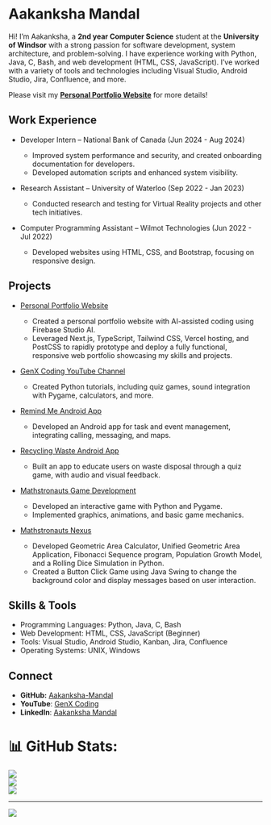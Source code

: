 # Aakanksha Mandal

Hi! I’m Aakanksha, a **2nd year Computer Science** student at the **University of Windsor** with a strong passion for software development, system architecture, and problem-solving. I have experience working with Python, Java, C, Bash, and web development (HTML, CSS, JavaScript). I’ve worked with a variety of tools and technologies including Visual Studio, Android Studio, Jira, Confluence, and more.

Please visit my **[Personal Portfolio Website](https://my-personal-portfolio-azure-psi.vercel.app)** for more details! 

## Work Experience
- Developer Intern – National Bank of Canada (Jun 2024 - Aug 2024)
  - Improved system performance and security, and created onboarding documentation for developers.
  - Developed automation scripts and enhanced system visibility.
    
- Research Assistant – University of Waterloo (Sep 2022 - Jan 2023)
  - Conducted research and testing for Virtual Reality projects and other tech initiatives.
    
- Computer Programming Assistant – Wilmot Technologies (Jun 2022 - Jul 2022)
  - Developed websites using HTML, CSS, and Bootstrap, focusing on responsive design.

## Projects
- [Personal Portfolio Website](https://github.com/Aakanksha-Mandal/My-Personal-Portfolio)
  - Created a personal portfolio website with AI-assisted coding using Firebase Studio AI.
  - Leveraged Next.js, TypeScript, Tailwind CSS, Vercel hosting, and PostCSS to rapidly prototype and deploy a fully functional, responsive web portfolio showcasing my skills and projects.

- [GenX Coding YouTube Channel](https://github.com/Aakanksha-Mandal/GenXCoding-YouTube)
  - Created Python tutorials, including quiz games, sound integration with Pygame, calculators, and more.
    
- [Remind Me Android App](https://github.com/Aakanksha-Mandal/Technovation-RemindMe)
  - Developed an Android app for task and event management, integrating calling, messaging, and maps.
    
- [Recycling Waste Android App](https://www.youtube.com/watch?v=QrmcLz7-tk8)
  - Built an app to educate users on waste disposal through a quiz game, with audio and visual feedback.
 
- [Mathstronauts Game Development](https://github.com/Aakanksha-Mandal/Mathstronauts-Game-Developement)
  - Developed an interactive game with Python and Pygame.
  - Implemented graphics, animations, and basic game mechanics.
 
- [Mathstronauts Nexus](https://github.com/Aakanksha-Mandal/Mathstronauts-Nexus)
  - Developed Geometric Area Calculator, Unified Geometric Area Application, Fibonacci Sequence program, Population Growth Model, and a Rolling Dice Simulation in Python.
  - Created a Button Click Game using Java Swing to change the background color and display messages based on user interaction.

## Skills & Tools
- Programming Languages: Python, Java, C, Bash
- Web Development: HTML, CSS, JavaScript (Beginner)
- Tools: Visual Studio, Android Studio, Kanban, Jira, Confluence
- Operating Systems: UNIX, Windows

## Connect
- **GitHub:** [Aakanksha-Mandal](https://github.com/Aakanksha-Mandal)
- **YouTube**: [GenX Coding](https://www.youtube.com/@genxcoding55)
- **LinkedIn**: [Aakanksha Mandal](https://www.linkedin.com/in/aakanksha-mandal/)


# 📊 GitHub Stats:
![](https://github-readme-stats.vercel.app/api?username=Aakanksha-Mandal&theme=merko&hide_border=false&include_all_commits=false&count_private=false)<br/>
![](https://nirzak-streak-stats.vercel.app/?user=Aakanksha-Mandal&theme=merko&hide_border=false)<br/>
![](https://github-readme-stats.vercel.app/api/top-langs/?username=Aakanksha-Mandal&theme=merko&hide_border=false&include_all_commits=false&count_private=false&layout=compact)

---
[![](https://visitcount.itsvg.in/api?id=Aakanksha-Mandal&icon=0&color=0)](https://visitcount.itsvg.in)

<!-- Proudly created with GPRM ( https://gprm.itsvg.in ) -->
